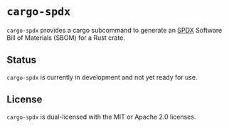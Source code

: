 # `cargo-spdx`

`cargo-spdx` provides a cargo subcommand to generate an
[SPDX][spdx] Software Bill of Materials (SBOM) for a Rust crate.

## Status

`cargo-spdx` is currently in development and not yet ready for use.

## License

`cargo-spdx` is dual-licensed with the MIT or Apache 2.0 licenses.

[spdx]: https://spdx.dev
